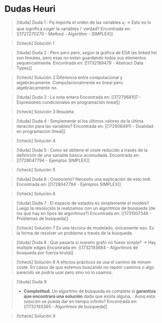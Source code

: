 # Dudas Heuri

> [!duda] Duda 1
> : Pq importa el orden de las variables $x_i$ → Esto es lo que significa coger la variables i’ verdad?
> Encontrada en: [[1727270270 - Method - Algorithm - SIMPLEX]]

> [!check] Solución 1
> 

> [!duda] Duda 2
> : Pero pero pero, según la gráfica de EDA las linked list son lineales, pero esas no estan guardando todos sus elementos sequencialmente.
> Encontrada en: [[1732189479 - Abstract Data Types]]

> [!check] Solución 2
> Diferencia entre computacional y algebráicamente. Computacionalmente es lineal pero algebráicamente no.  

> [!duda] Duda 3
> : La nota entera
> Encontrada en: [[1727968107 - Expresiones condicionales en programación lineal]]

> [!check] Solución 3
> Resuleta

> [!duda] Duda 4
> : Simplemente el los últimos valores de la última iteración para las variables?
> Encontrada en: [[1729084911 - Dualidad en programacion lineal]]

> [!check] Solución 4
> 

> [!duda] Duda 5
> : Como se obtiene el coste reducido a través de la definición de una variable básica acomodada.
> Encontrada en: [[1728047794 - Ejemplos SIMPLEX]]

> [!check] Solución 5
> 

> [!duda] Duda 6
> : Cooooomo? Necesito una explicación de esto tmb
> Encontrada en: [[1728047794 - Ejemplos SIMPLEX]]

> [!check] Solución 6
> 

> [!duda] Duda 7
> : El espacio de estados es simplemente el modelo? Luego la resolución la realizamos con un algoritmos de búsqueda (de los que hay en tipos de algoritmos?)
> Encontrada en: [[1731507348 - Problemas de busqueda]]

> [!check] Solución 7
> Es una técnica de modelado, únicamente eso. 
> Es la forma de resolver un problema a través de la búsqueda. 

> [!duda] Duda 8
> : Que pasaría si nuestro grafo no fuese simple? → Hay multiple edges
> Encontrada en: [[1732193684 - Algoritmos de busqueda por fuerza bruta]]

> [!check] Solución 8
> A efectos prácticos se usa el camino de mínom coste. En casos de que estemos buscando no repetir caminos o algo parecido se podría usar pero sino no lo usamos.

> [!duda] Duda 9
> + **Completitud:** Un algoritmo de búsqueda es completo si **garantiza que encontrará una solución** dada que exista alguna. : Aunq esta solución se pueda dar en tiempo infinito?
> Encontrada en: [[1732193365 - Algoritmos de busqueda]]

> [!check] Solución 9
> 

